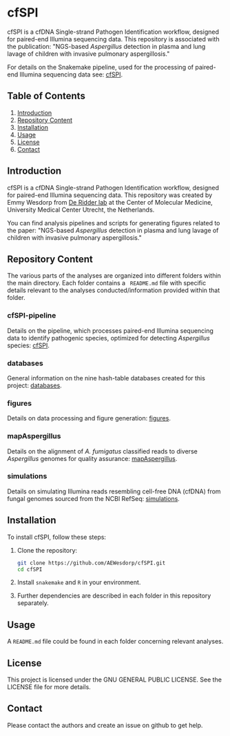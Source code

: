 # cfSPI

cfSPI is a cfDNA Single-strand Pathogen Identification workflow, designed for paired-end Illumina sequencing data. This repository is associated with the publication: "NGS-based *Aspergillus* detection in plasma and lung lavage of children with invasive pulmonary aspergillosis."

For details on the Snakemake pipeline, used for the processing of paired-end Illumina sequencing data see: [cfSPI](https://github.com/AEWesdorp/cfSPI/tree/main/cfspi).

## Table of Contents
1. [Introduction](#introduction)
2. [Repository Content](#repository-content)
3. [Installation](#installation)
4. [Usage](#usage)
5. [License](#license)
6. [Contact](#contact)

## Introduction

cfSPI is a cfDNA Single-strand Pathogen Identification workflow, designed for paired-end Illumina sequencing data. This repository was created by Emmy Wesdorp from [De Ridder lab](https://www.deridderlab.nl/) at the Center of Molecular Medicine, University Medical Center Utrecht, the Netherlands.

You can find analysis pipelines and scripts for generating figures related to the paper: "NGS-based *Aspergillus* detection in plasma and lung lavage of children with invasive pulmonary aspergillosis."

## Repository Content
The various parts of the analyses are organized into different folders within the main directory. Each folder contains a ` README.md`  file with specific details relevant to the analyses conducted/information provided within that folder.

### cfSPI-pipeline
Details on the pipeline, which processes paired-end Illumina sequencing data to identify pathogenic species, optimized for detecting *Aspergillus* species: [cfSPI](https://github.com/AEWesdorp/cfSPI/tree/main/cfspi).

### databases
General information on the nine hash-table databases created for this project: [databases](https://github.com/AEWesdorp/cfSPI/tree/main/databases).

### figures
Details on data processing and figure generation: [figures](https://github.com/AEWesdorp/cfSPI/tree/main/figures).

### mapAspergillus
Details on the alignment of *A. fumigatus* classified reads to diverse *Aspergillus* genomes for quality assurance: [mapAspergillus](https://github.com/AEWesdorp/cfSPI/tree/main/mapAspergillus).

### simulations
Details on simulating Illumina reads resembling cell-free DNA (cfDNA) from fungal genomes sourced from the NCBI RefSeq: [simulations](https://github.com/AEWesdorp/cfSPI/tree/main/simulations).

## Installation

To install cfSPI, follow these steps:

1. Clone the repository:
    ```bash
    git clone https://github.com/AEWesdorp/cfSPI.git
    cd cfSPI
    ```

2. Install `snakemake` and `R` in your environment.
3. Further dependencies are described in each folder in this repository separately.

## Usage
A `README.md` file could be found in each folder concerning relevant analyses.

## License
This project is licensed under the GNU GENERAL PUBLIC LICENSE. See the LICENSE file for more details.

## Contact
Please contact the authors and create an issue on github to get help.

